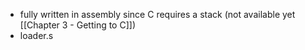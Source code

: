 - fully written in assembly since C requires a stack (not available yet [[Chapter 3 - Getting to C]])
- loader.s
